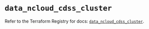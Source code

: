 # `data_ncloud_cdss_cluster`

Refer to the Terraform Registry for docs: [`data_ncloud_cdss_cluster`](https://registry.terraform.io/providers/navercloudplatform/ncloud/4.0.4/docs/data-sources/cdss_cluster).

